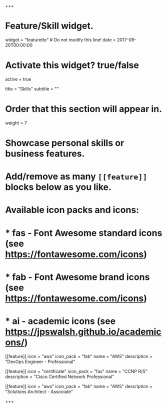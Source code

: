 +++
# Feature/Skill widget.
widget = "featurette"  # Do not modify this line!
date = 2017-09-20T00:00:00

# Activate this widget? true/false
active = true

title = "Skills"
subtitle = ""

# Order that this section will appear in.
weight = 7

# Showcase personal skills or business features.
# 
# Add/remove as many `[[feature]]` blocks below as you like.
# 
# Available icon packs and icons:
# * fas - Font Awesome standard icons (see https://fontawesome.com/icons)
# * fab - Font Awesome brand icons (see https://fontawesome.com/icons)
# * ai - academic icons (see https://jpswalsh.github.io/academicons/)

[[feature]]
  icon = "aws"
  icon_pack = "fab"
  name = "AWS"
  description = "DevOps Engineer - Professional"  

[[feature]]
  icon = "certificate"
  icon_pack = "fas"
  name = "CCNP R/S"
  description = "Cisco Certified Network Professional"

[[feature]]
  icon = "aws"
  icon_pack = "fab"
  name = "AWS"
  description = "Solutions Architect - Associate"  

+++
